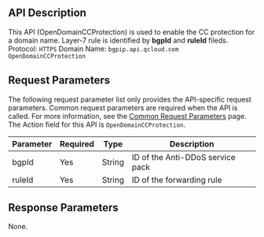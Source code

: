 ﻿[//]: # (chinagitpath:XXXXX)

## API Description
This API (OpenDomainCCProtection) is used to enable the CC protection for a domain name. Layer-7 rule is identified by  **bgpId** and **ruleId** fileds.
Protocol: `HTTPS`
Domain Name: `bgpip.api.qcloud.com`
`OpenDomainCCProtection`

## Request Parameters
The following request parameter list only provides the API-specific request parameters. Common request parameters are required when the API is called. For more information, see the [Common Request Parameters](https://cloud.tencent.com/document/product/1014/31224) page. The Action field for this API is `OpenDomainCCProtection`.

| Parameter | Required | Type | Description |
|---------|---------|---------|---------|
| bgpId | Yes | String | ID of the Anti-DDoS service pack |
| ruleId | Yes | String | ID of the forwarding rule |

## Response Parameters
None.

